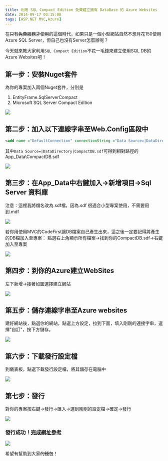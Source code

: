 ```yaml
---
title: 利用 SQL Compact Edition 免費建立擁有 DataBase 的 Azure Websites
date: 2014-09-17 03:15:00
tags: [ASP.NET MVC,Azure]
---
```


在<strike>只有免費服務才使用</strike>的這個時代，如果只是一個小型網站自然不想月花150使用Azure SQL Server，但自己也沒有Server怎麼辦呢？
<!-- more -->

今天就來教大家利用`SQL Compact Edition`不花一毛錢來建立使用SQL DB的Azure Websites吧！

## 第一步：安裝Nuget套件

為你的專案加入兩個Nuget套件，分別是
  
1. EntityFrame.SqlServerCompact   
2. Microsoft SQL Server Compact Edition  
  
 [![](https://2.bp.blogspot.com/-cr8g6oMLi48/VBiC7cc6auI/AAAAAAAAJNU/3Tpl8VdYwzk/s1600/2014-09-17%2B02_15_56-Greenshot.jpg)](https://2.bp.blogspot.com/-cr8g6oMLi48/VBiC7cc6auI/AAAAAAAAJNU/3Tpl8VdYwzk/s1600/2014-09-17%2B02_15_56-Greenshot.jpg)

## 第二步：加入以下連線字串至Web.Config<connectionStrings></connectionStrings>區段中
```xml
<add name ="DefaultConnection" connectionString ="Data Source=|DataDirectory|CompactDB.sdf" providerName ="System.Data.SqlServerCe.4.0" />
```
其中`Data Source=|DataDirectory|CompactDB.sdf`可得到相對路徑的App_Data\CompactDB.sdf  

[![](https://1.bp.blogspot.com/-csbMF-FZkkY/VBiC7WrFk5I/AAAAAAAAJNM/N_krMRacyow/s1600/2014-09-17%2B02_23_09-Greenshot.jpg)](https://1.bp.blogspot.com/-csbMF-FZkkY/VBiC7WrFk5I/AAAAAAAAJNM/N_krMRacyow/s1600/2014-09-17%2B02_23_09-Greenshot.jpg)

## 第三步：在App_Data中右鍵加入→新增項目→Sql Server 資料庫  
注意：這裡我將檔名改為.sdf檔，因為.sdf 很適合小型專案使用，不需要用到.mdf  

[![](https://4.bp.blogspot.com/-PdLKruVk110/VBiC7TKW0TI/AAAAAAAAJNQ/Uy8oVtWTFKY/s1600/2014-09-17%2B02_25_11-Greenshot.jpg)](https://4.bp.blogspot.com/-PdLKruVk110/VBiC7TKW0TI/AAAAAAAAJNQ/Uy8oVtWTFKY/s1600/2014-09-17%2B02_25_11-Greenshot.jpg)

若你用使用MVC的CodeFirst讓DB檔案自己產生出來，這之後一定要記得將產生的DB檔加入至專案：
點選右上角顯示所有檔案→找到你的CompactDB.sdf→右鍵加入至專案 

[![](https://3.bp.blogspot.com/-VPUidFCACLo/VBiC8MrDexI/AAAAAAAAJNk/Mu8SOe6g4D0/s1600/2014-09-17%2B02_26_04-Greenshot.jpg)](https://3.bp.blogspot.com/-VPUidFCACLo/VBiC8MrDexI/AAAAAAAAJNk/Mu8SOe6g4D0/s1600/2014-09-17%2B02_26_04-Greenshot.jpg)

## 第四步：到你的Azure建立WebSites

左下新增→接著如圖選擇建立網站  

[![](https://1.bp.blogspot.com/-PCQxb6lyHZQ/VBiIyyO_qpI/AAAAAAAAJN4/cZZP-FtUahA/s1600/2014-09-17%2B02_51_13-Greenshot.jpg)](https://1.bp.blogspot.com/-PCQxb6lyHZQ/VBiIyyO_qpI/AAAAAAAAJN4/cZZP-FtUahA/s1600/2014-09-17%2B02_51_13-Greenshot.jpg)

## 第五步：儲存連線字串至Azure websites

建好網站後，點選你的網站，點選上方設定，拉到下面，填入剛剛的連接字串，選擇"自訂"，按下方儲存。  

[![](https://4.bp.blogspot.com/-4pcMGsaswSc/VBiIy7ttAUI/AAAAAAAAJN0/05jkhA66dPE/s1600/2014-09-17%2B02_53_53-Greenshot.jpg)](https://4.bp.blogspot.com/-4pcMGsaswSc/VBiIy7ttAUI/AAAAAAAAJN0/05jkhA66dPE/s1600/2014-09-17%2B02_53_53-Greenshot.jpg)

## 第六步：下載發行設定檔

到儀表板，點選下載發行設定檔，將其儲存在電腦中

[![](https://3.bp.blogspot.com/-8IdBGmmLFck/VBiIy9wsA-I/AAAAAAAAJN8/zsJHWX112LI/s1600/2014-09-17%2B02_55_48-Greenshot.jpg)](https://3.bp.blogspot.com/-8IdBGmmLFck/VBiIy9wsA-I/AAAAAAAAJN8/zsJHWX112LI/s1600/2014-09-17%2B02_55_48-Greenshot.jpg)

## 第七步：發行

對你的專案按右鍵→發行→匯入→選到剛剛的設定檔→確定→發行

[![](https://2.bp.blogspot.com/-eZbZi08Ibv8/VBiIz6WwzxI/AAAAAAAAJOM/H-cYk1uFFlE/s1600/2014-09-17%2B02_57_08-Greenshot.jpg)](https://2.bp.blogspot.com/-eZbZi08Ibv8/VBiIz6WwzxI/AAAAAAAAJOM/H-cYk1uFFlE/s1600/2014-09-17%2B02_57_08-Greenshot.jpg)

### 發行成功！[完成網址參考](http://websitewithdbforfree.azurewebsites.net/)

[![](https://4.bp.blogspot.com/-PRmNlwla-UA/VBiLkiYWj8I/AAAAAAAAJOY/ROfIeHFUTww/s1600/2014-09-17%2B03_10_20-Greenshot.jpg)](https://4.bp.blogspot.com/-PRmNlwla-UA/VBiLkiYWj8I/AAAAAAAAJOY/ROfIeHFUTww/s1600/2014-09-17%2B03_10_20-Greenshot.jpg)

希望有幫助到大家<strike>的錢包</strike>！